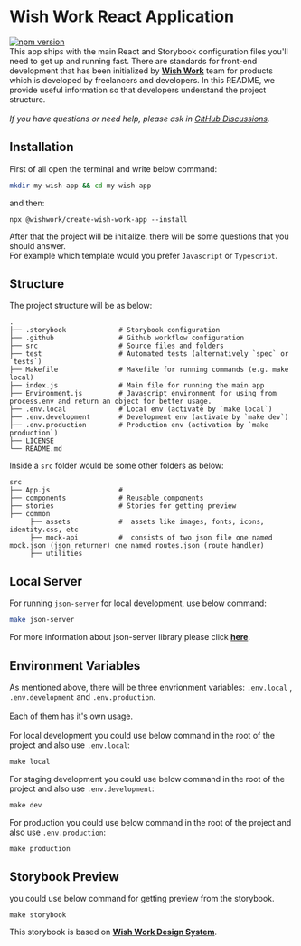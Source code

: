 # Wish Work React Application

[![npm version](https://badge.fury.io/js/%40wishwork%2Fcreate-wish-work-app.svg)](https://badge.fury.io/js/%40wishwork%2Fcreate-wish-work-app) \
This app ships with the main React and Storybook configuration files you'll need to get up and running fast. There are standards for front-end development
that has been initialized by [**Wish Work**](https://wishwork.org) team for products which is developed by freelancers and developers. In this
README, we provide useful information so that developers understand the project structure. \
\
*If you have questions or need help, please ask in [GitHub Discussions](https://github.com/wish-team/wishwork-cli/discussions).*

## Installation
First of all open the terminal and write below command:
```sh
mkdir my-wish-app && cd my-wish-app
```
and then:
```npm
npx @wishwork/create-wish-work-app --install
```
After that the project will be initialize. there will be some questions that you should answer.\
For example which template would you prefer `Javascript` or `Typescript`.


## Structure
The project structure will be as below: 

    .
    ├── .storybook             # Storybook configuration
    ├── .github                # Github workflow configuration
    ├── src                    # Source files and folders
    ├── test                   # Automated tests (alternatively `spec` or `tests`)
    ├── Makefile               # Makefile for running commands (e.g. make local)
    ├── index.js               # Main file for running the main app
    ├── Environment.js         # Javascript environment for using from process.env and return an object for better usage. 
    ├── .env.local             # Local env (activate by `make local`)
    ├── .env.development       # Development env (activate by `make dev`)
    ├── .env.production        # Production env (activation by `make production`)
    ├── LICENSE                 
    └── README.md   

Inside a `src` folder would be some other folders as below:

    src
    ├── App.js                 # 
    ├── components             # Reusable components
    ├── stories                # Stories for getting preview
    ├── common                 
         ├── assets            #  assets like images, fonts, icons, identity.css, etc
         ├── mock-api          #  consists of two json file one named mock.json (json returner) one named routes.json (route handler) 
         ├── utilities   


## Local Server

For running `json-server` for local development, use below command:
```sh
make json-server
```
For more information about json-server library please click [**here**](https://github.com/typicode/json-server).
## Environment Variables

As mentioned above, there will be three envrionment variables: `.env.local` , `.env.development` and `.env.production`. \
\
Each of them has it's own usage. \
\
For local development you could use below command in the root of the project and also use `.env.local`:
```makefile
make local
```
For staging development you could use below command in the root of the project and also use `.env.development`:
```makefile
make dev
```
For production you could use below command in the root of the project and also use `.env.production`:
```makefile
make production
```

## Storybook Preview
you could use below command for getting preview from the storybook.
```
make storybook
``` 
This storybook is based on [**Wish Work Design System**](https://github.com/wish-team/wish-work-dms).
